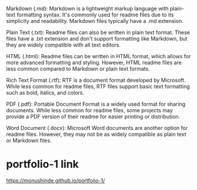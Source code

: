 Markdown (.md): Markdown is a lightweight markup language with plain-text formatting syntax. It's commonly used for readme files due to its simplicity and readability. Markdown files typically have a .md extension.

Plain Text (.txt): Readme files can also be written in plain text format. These files have a .txt extension and don't support formatting like Markdown, but they are widely compatible with all text editors.

HTML (.html): Readme files can be written in HTML format, which allows for more advanced formatting and styling. However, HTML readme files are less common compared to Markdown or plain text formats.

Rich Text Format (.rtf): RTF is a document format developed by Microsoft. While less common for readme files, RTF files support basic text formatting such as bold, italics, and colors.

PDF (.pdf): Portable Document Format is a widely used format for sharing documents. While less common for readme files, some projects may provide a PDF version of their readme for easier printing or distribution.

Word Document (.docx): Microsoft Word documents are another option for readme files. However, they may not be as widely compatible as plain text or Markdown files.
# portfolio-1 link
https://monushinde.github.io/portfolio-1/
